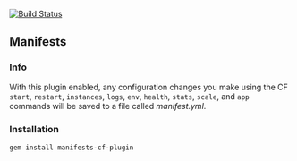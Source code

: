 [![Build Status](https://travis-ci.org/cloudfoundry/manifests-cf-plugin.png)](https://travis-ci.org/cloudfoundry/manifests-cf-plugin)

## Manifests
### Info
With this plugin enabled, any configuration changes you make using the CF `start`, `restart`, `instances`, `logs`, `env`, `health`, `stats`, `scale`, and `app` commands will be saved to a file called *manifest.yml*.

### Installation
```
gem install manifests-cf-plugin
```

